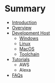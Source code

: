 # Summary

* [Introduction](README.md)
* [Overview](documentation.md)
* [Development Host](awsmd.md)
   * [Windows](windows.md)
   * [Linux](linux.md)
   * [MacOS](install_toolchain.md)
   * [Toolchain](toolchain.md)
* [Tutorials](tutorials.md)
   * AWS
   * Alexa
* [FAQs](faqs.md)

